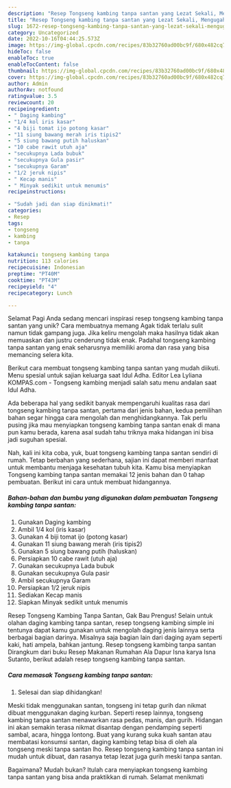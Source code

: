 ```yaml
---
description: "Resep Tongseng kambing tanpa santan yang Lezat Sekali, Mengugah Selera"
title: "Resep Tongseng kambing tanpa santan yang Lezat Sekali, Mengugah Selera"
slug: 1672-resep-tongseng-kambing-tanpa-santan-yang-lezat-sekali-mengugah-selera
category: Uncategorized
date: 2022-10-16T04:44:25.573Z
image: https://img-global.cpcdn.com/recipes/83b32760ad00bc9f/680x482cq70/tongseng-kambing-tanpa-santan-foto-resep-utama.jpg
hideToc: false
enableToc: true
enableTocContent: false
thumbnail: https://img-global.cpcdn.com/recipes/83b32760ad00bc9f/680x482cq70/tongseng-kambing-tanpa-santan-foto-resep-utama.jpg
cover: https://img-global.cpcdn.com/recipes/83b32760ad00bc9f/680x482cq70/tongseng-kambing-tanpa-santan-foto-resep-utama.jpg
author: Admin
authorAv: notfound
ratingvalue: 3.5
reviewcount: 20
recipeingredient:
- " Daging kambing"
- "1/4 kol iris kasar"
- "4 biji tomat ijo potong kasar"
- "11 siung bawang merah iris tipis2"
- "5 siung bawang putih haluskan"
- "10 cabe rawit utuh aja"
- "secukupnya Lada bubuk"
- "secukupnya Gula pasir"
- "secukupnya Garam"
- "1/2 jeruk nipis"
- " Kecap manis"
- " Minyak sedikit untuk menumis"
recipeinstructions:

- "Sudah jadi dan siap dinikmati!"
categories:
- Resep
tags:
- tongseng
- kambing
- tanpa

katakunci: tongseng kambing tanpa 
nutrition: 113 calories
recipecuisine: Indonesian
preptime: "PT40M"
cooktime: "PT43M"
recipeyield: "4"
recipecategory: Lunch

---
```



Selamat Pagi Anda sedang mencari inspirasi resep tongseng kambing tanpa santan yang unik? Cara membuatnya memang Agak tidak terlalu sulit namun tidak gampang juga. Jika keliru mengolah maka hasilnya tidak akan memuaskan dan justru cenderung tidak enak. Padahal tongseng kambing tanpa santan yang enak seharusnya memiliki aroma dan rasa yang bisa memancing selera kita.


Berikut cara membuat tongseng kambing tanpa santan yang mudah diikuti. Menu spesial untuk sajian keluarga saat Idul Adha. Editor Lea Lyliana KOMPAS.com - Tongseng kambing menjadi salah satu menu andalan saat Idul Adha.

Ada beberapa hal yang sedikit banyak mempengaruhi kualitas rasa dari tongseng kambing tanpa santan, pertama dari jenis bahan, kedua pemilihan bahan segar hingga cara mengolah dan menghidangkannya. Tak perlu pusing jika mau menyiapkan tongseng kambing tanpa santan enak di mana pun kamu berada, karena asal sudah tahu triknya maka hidangan ini bisa jadi suguhan spesial.


Nah, kali ini kita coba, yuk, buat tongseng kambing tanpa santan sendiri di rumah. Tetap berbahan yang sederhana, sajian ini dapat memberi manfaat untuk membantu menjaga kesehatan tubuh kita. Kamu bisa menyiapkan Tongseng kambing tanpa santan memakai 12 jenis bahan dan 0 tahap pembuatan. Berikut ini cara untuk membuat hidangannya.

<!--inarticleads1-->

##### Bahan-bahan dan bumbu yang digunakan dalam pembuatan Tongseng kambing tanpa santan:

1. Gunakan  Daging kambing
1. Ambil 1/4 kol (iris kasar)
1. Gunakan 4 biji tomat ijo (potong kasar)
1. Gunakan 11 siung bawang merah (iris tipis2)
1. Gunakan 5 siung bawang putih (haluskan)
1. Persiapkan 10 cabe rawit (utuh aja)
1. Gunakan secukupnya Lada bubuk
1. Gunakan secukupnya Gula pasir
1. Ambil secukupnya Garam
1. Persiapkan 1/2 jeruk nipis
1. Sediakan  Kecap manis
1. Siapkan  Minyak sedikit untuk menumis


Resep Tongseng Kambing Tanpa Santan, Gak Bau Prengus! Selain untuk olahan daging kambing tanpa santan, resep tongseng kambing simple ini tentunya dapat kamu gunakan untuk mengolah daging jenis lainnya serta berbagai bagian darinya. Misalnya saja bagian lain dari daging ayam seperti kaki, hati ampela, bahkan jantung. Resep tongseng kambing tanpa santan Dirangkum dari buku Resep Makanan Rumahan Ala Dapur Isna karya Isna Sutanto, berikut adalah resep tongseng kambing tanpa santan. 

<!--inarticleads2-->

##### Cara memasak Tongseng kambing tanpa santan:


1. Selesai dan siap dihidangkan!

Meski tidak menggunakan santan, tongseng ini tetap gurih dan nikmat dibuat menggunakan daging kurban. Seperti resep lainnya, tongseng kambing tanpa santan menawarkan rasa pedas, manis, dan gurih. Hidangan ini akan semakin terasa nikmat disantap dengan pendamping seperti sambal, acara, hingga lontong. Buat yang kurang suka kuah santan atau membatasi konsumsi santan, daging kambing tetap bisa di oleh ala tongseng meski tanpa santan lho. Resep tongseng kambing tanpa santan ini mudah untuk dibuat, dan rasanya tetap lezat juga gurih meski tanpa santan. 

Bagaimana? Mudah bukan? Itulah cara menyiapkan tongseng kambing tanpa santan yang bisa anda praktikkan di rumah. Selamat menikmati
